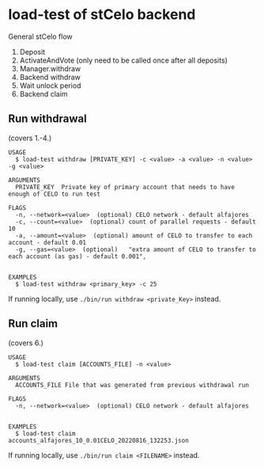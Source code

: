 # load-test of stCelo backend

General stCelo flow

1. Deposit
1. ActivateAndVote (only need to be called once after all deposits)
1. Manager.withdraw
1. Backend withdraw
1. Wait unlock period
1. Backend claim

## Run withdrawal

(covers 1.-4.)

```
USAGE
  $ load-test withdraw [PRIVATE_KEY] -c <value> -a <value> -n <value> -g <value>

ARGUMENTS
  PRIVATE_KEY  Private key of primary account that needs to have enough of CELO to run test

FLAGS
  -n, --network=<value>  (optional) CELO network - default alfajores
  -c, --count=<value>  (optional) count of parallel requests - default 10
  -a, --amount=<value>  (optional) amount of CELO to transfer to each account - default 0.01
  -g, --gas=<value>  (optional)   "extra amount of CELO to transfer to each account (as gas) - default 0.001",


EXAMPLES
  $ load-test withdraw <primary_key> -c 25
```

If running locally, use
```./bin/run withdraw <private_Key>``` instead.

## Run claim

(covers 6.)

```
USAGE
  $ load-test claim [ACCOUNTS_FILE] -n <value>

ARGUMENTS
  ACCOUNTS_FILE File that was generated from previous withdrawal run

FLAGS
  -n, --network=<value>  (optional) CELO network - default alfajores


EXAMPLES
  $ load-test claim accounts_alfajores_10_0.01CELO_20220816_132253.json
```

If running locally, use
```./bin/run claim <FILENAME>``` instead.